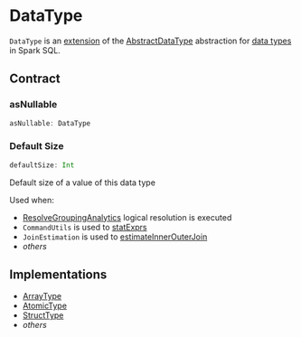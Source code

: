 # DataType

`DataType` is an [extension](#contract) of the [AbstractDataType](AbstractDataType.md) abstraction for [data types](#implementations) in Spark SQL.

## Contract

### <span id="asNullable"> asNullable

```scala
asNullable: DataType
```

### <span id="defaultSize"> Default Size

```scala
defaultSize: Int
```

Default size of a value of this data type

Used when:

* [ResolveGroupingAnalytics](../logical-analysis-rules/ResolveGroupingAnalytics.md) logical resolution is executed
* `CommandUtils` is used to [statExprs](../CommandUtils.md#statExprs)
* `JoinEstimation` is used to [estimateInnerOuterJoin](../cost-based-optimization/JoinEstimation.md#estimateInnerOuterJoin)
* _others_

## Implementations

* [ArrayType](ArrayType.md)
* [AtomicType](AtomicType.md)
* [StructType](StructType.md)
* _others_
